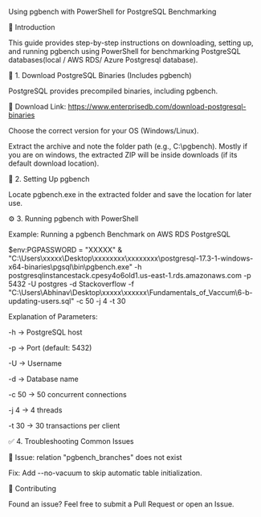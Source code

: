 Using pgbench with PowerShell for PostgreSQL Benchmarking

📌 Introduction

This guide provides step-by-step instructions on downloading, setting up, and running pgbench using PowerShell for benchmarking PostgreSQL databases(local / AWS RDS/ Azure Postgresql database).

👅 1. Download PostgreSQL Binaries (Includes pgbench)

PostgreSQL provides precompiled binaries, including pgbench.

🔗 Download Link: https://www.enterprisedb.com/download-postgresql-binaries

Choose the correct version for your OS (Windows/Linux).

Extract the archive and note the folder path (e.g., C:\pgbench\). Mostly if you are on windows, the extracted ZIP will be inside downloads (if its default download location).

📂 2. Setting Up pgbench

Locate pgbench.exe in the extracted folder and save the location for later use.

⚙️ 3. Running pgbench with PowerShell

Example: Running a pgbench Benchmark on AWS RDS PostgreSQL

$env:PGPASSWORD = "XXXXX" 
& "C:\Users\xxxxx\Desktop\xxxxxxxx\xxxxxxxx\postgresql-17.3-1-windows-x64-binaries\pgsql\bin\pgbench.exe" -h postgresqlinstancestack.cpesy4o6old1.us-east-1.rds.amazonaws.com -p 5432 -U postgres -d Stackoverflow -f "C:\Users\Abhinav\Desktop\xxxxx\xxxxxx\Fundamentals_of_Vaccum\6-b-updating-users.sql" -c 50 -j 4 -t 30


Explanation of Parameters:

-h → PostgreSQL host

-p → Port (default: 5432)

-U → Username

-d → Database name

-c 50 → 50 concurrent connections

-j 4 → 4 threads

-t 30 → 30 transactions per client


✅ 4. Troubleshooting Common Issues

🔴 Issue: relation "pgbench_branches" does not exist

Fix: Add --no-vacuum to skip automatic table initialization.


📢 Contributing

Found an issue? Feel free to submit a Pull Request or open an Issue.
